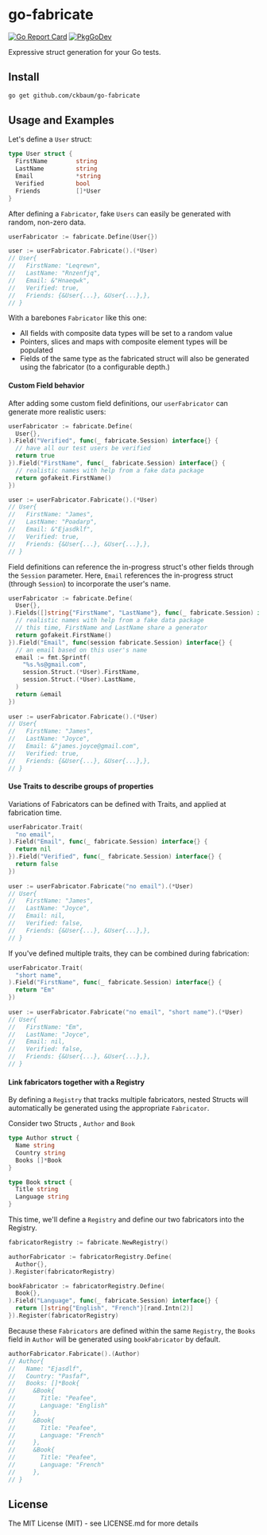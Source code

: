 # go-fabricate

[![Go Report Card](https://goreportcard.com/badge/github.com/ckbaum/go-fabricate)](https://goreportcard.com/report/github.com/ckbaum/go-fabricate) [![PkgGoDev](https://pkg.go.dev/badge/github.com/ckbaum/go-fabricate)](https://pkg.go.dev/github.com/ckbaum/go-fabricate)

Expressive struct generation for your Go tests.

## Install

```bash
go get github.com/ckbaum/go-fabricate
```

## Usage and Examples

Let's define a `User` struct:

```go
type User struct {
  FirstName        string
  LastName         string
  Email            *string
  Verified         bool
  Friends          []*User
}
```

After defining a  `Fabricator`, fake `Users` can easily be generated with random, non-zero data.

```go
userFabricator := fabricate.Define(User{})

user := userFabricator.Fabricate().(*User)
// User{
//   FirstName: "Leqrewn",
//   LastName: "Rnzenfjq",
//   Email: &"Hnaeqwk",
//   Verified: true,
//   Friends: {&User{...}, &User{...},},
// }
```

With a barebones `Fabricator` like this one:

- All fields with composite data types will be set to a random value
- Pointers, slices and maps with composite element types will be populated
- Fields of the same type as the fabricated struct will also be generated using the fabricator (to a configurable depth.)

#### Custom Field behavior

After adding some custom field definitions, our `userFabricator` can generate more realistic users:

```go
userFabricator := fabricate.Define(
  User{},
).Field("Verified", func(_ fabricate.Session) interface{} {
  // have all our test users be verified
  return true
}).Field("FirstName", func(_ fabricate.Session) interface{} {
  // realistic names with help from a fake data package
  return gofakeit.FirstName()
})

user := userFabricator.Fabricate().(*User)
// User{
//   FirstName: "James",
//   LastName: "Poadarp",
//   Email: &"Ejasdklf",
//   Verified: true,
//   Friends: {&User{...}, &User{...},},
// }
```

Field definitions can reference the in-progress struct's other fields through the `Session` parameter. Here, `Email` references the in-progress struct (through `Session`) to incorporate the user's name.

```go
userFabricator := fabricate.Define(
  User{},
).Fields([]string{"FirstName", "LastName"}, func(_ fabricate.Session) interface{} {
  // realistic names with help from a fake data package
  // this time, FirstName and LastName share a generator
  return gofakeit.FirstName()
}).Field("Email", func(session fabricate.Session) interface{} {
  // an email based on this user's name
  email := fmt.Sprintf(
    "%s.%s@gmail.com",
    session.Struct.(*User).FirstName,
    session.Struct.(*User).LastName,
  )
  return &email
})
  
user := userFabricator.Fabricate().(*User)
// User{
//   FirstName: "James",
//   LastName: "Joyce",
//   Email: &"james.joyce@gmail.com",
//   Verified: true,
//   Friends: {&User{...}, &User{...},},
// }
```

#### Use Traits to describe groups of properties

Variations of Fabricators can be defined with Traits, and applied at fabrication time.

```go
userFabricator.Trait(
  "no email",
).Field("Email", func(_ fabricate.Session) interface{} {
  return nil
}).Field("Verified", func(_ fabricate.Session) interface{} {
  return false
})
  
user := userFabricator.Fabricate("no email").(*User)
// User{
//   FirstName: "James",
//   LastName: "Joyce",
//   Email: nil,
//   Verified: false,
//   Friends: {&User{...}, &User{...},},
// }
```

If you've defined multiple traits, they can be combined during fabrication:

```go
userFabricator.Trait(
  "short name",
).Field("FirstName", func(_ fabricate.Session) interface{} {
  return "Em"
})
  
user := userFabricator.Fabricate("no email", "short name").(*User)
// User{
//   FirstName: "Em",
//   LastName: "Joyce",
//   Email: nil,
//   Verified: false,
//   Friends: {&User{...}, &User{...},},
// }
```

#### Link fabricators together with a Registry

By defining a `Registry` that tracks multiple fabricators, nested Structs will automatically be generated using the appropriate `Fabricator`.

Consider two Structs , `Author` and `Book`

```go
type Author struct {
  Name string
  Country string
  Books []*Book
}

type Book struct {
  Title string
  Language string
}
```

This time, we'll define a `Registry` and define our two fabricators into the Registry.

```go
fabricatorRegistry := fabricate.NewRegistry()

authorFabricator := fabricatorRegistry.Define(
  Author{},
).Register(fabricatorRegistry)

bookFabricator := fabricatorRegistry.Define(
  Book{},
).Field("Language", func(_ fabricate.Session) interface{} {
  return []string{"English", "French"}[rand.Intn(2)]
}).Register(fabricatorRegistry)
```

Because these `Fabricators` are defined within the same `Registry`, the `Books` field in `Author` will be generated using `bookFabricator` by default.

```go
authorFabricator.Fabricate().(Author)
// Author{
//   Name: "Ejasdlf",
//   Country: "Pasfaf",
//   Books: []*Book{
//     &Book{
//       Title: "Peafee",
//       Language: "English"
//     },
//     &Book{
//       Title: "Peafee",
//       Language: "French"
//     },
//     &Book{
//       Title: "Peafee",
//       Language: "French"
//     },
// }
```

## License

The MIT License (MIT) - see LICENSE.md for more details
